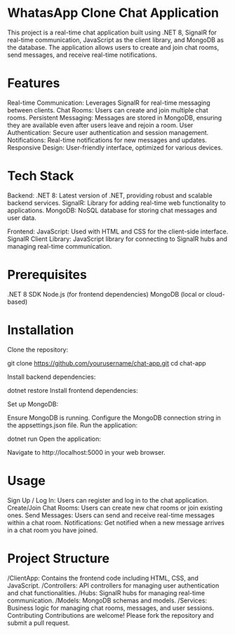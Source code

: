 # WhatasApp Clone Chat Application
This project is a real-time chat application built using .NET 8, SignalR for real-time communication, JavaScript as the client library, and MongoDB as the database. The application allows users to create and join chat rooms, send messages, and receive real-time notifications.

# Features
Real-time Communication: Leverages SignalR for real-time messaging between clients.
Chat Rooms: Users can create and join multiple chat rooms.
Persistent Messaging: Messages are stored in MongoDB, ensuring they are available even after users leave and rejoin a room.
User Authentication: Secure user authentication and session management.
Notifications: Real-time notifications for new messages and updates.
Responsive Design: User-friendly interface, optimized for various devices.

# Tech Stack
Backend:
.NET 8: Latest version of .NET, providing robust and scalable backend services.
SignalR: Library for adding real-time web functionality to applications.
MongoDB: NoSQL database for storing chat messages and user data.

Frontend:
JavaScript: Used with HTML and CSS for the client-side interface.
SignalR Client Library: JavaScript library for connecting to SignalR hubs and managing real-time communication.

# Prerequisites
.NET 8 SDK
Node.js (for frontend dependencies)
MongoDB (local or cloud-based)
# Installation
Clone the repository:

git clone https://github.com/yourusername/chat-app.git
cd chat-app

Install backend dependencies:

dotnet restore
Install frontend dependencies:

Set up MongoDB:

Ensure MongoDB is running.
Configure the MongoDB connection string in the appsettings.json file.
Run the application:

dotnet run
Open the application:

Navigate to http://localhost:5000 in your web browser.
# Usage
Sign Up / Log In: Users can register and log in to the chat application.
Create/Join Chat Rooms: Users can create new chat rooms or join existing ones.
Send Messages: Users can send and receive real-time messages within a chat room.
Notifications: Get notified when a new message arrives in a chat room you have joined.
# Project Structure
/ClientApp: Contains the frontend code including HTML, CSS, and JavaScript.
/Controllers: API controllers for managing user authentication and chat functionalities.
/Hubs: SignalR hubs for managing real-time communication.
/Models: MongoDB schemas and models.
/Services: Business logic for managing chat rooms, messages, and user sessions.
Contributing
Contributions are welcome! Please fork the repository and submit a pull request.
